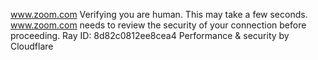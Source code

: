 www.zoom.com
Verifying you are human. This may take a few seconds.
www.zoom.com needs to review the security of your connection before proceeding.
Ray ID: 8d82c0812ee8cea4
Performance & security by Cloudflare